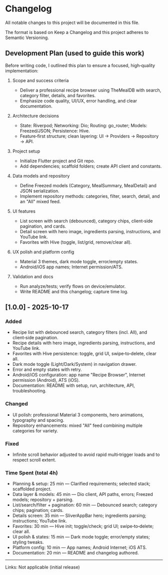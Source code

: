 # Changelog

All notable changes to this project will be documented in this file.

The format is based on Keep a Changelog and this project adheres to Semantic Versioning.

## Development Plan (used to guide this work)

Before writing code, I outlined this plan to ensure a focused, high‑quality implementation:

1. Scope and success criteria
   - Deliver a professional recipe browser using TheMealDB with search, category filter, details, and favorites.
   - Emphasize code quality, UI/UX, error handling, and clear documentation.

2. Architecture decisions
   - State: Riverpod; Networking: Dio; Routing: go_router; Models: Freezed/JSON; Persistence: Hive.
   - Feature‑first structure; clean layering: UI → Providers → Repository → API.

3. Project setup
   - Initialize Flutter project and Git repo.
   - Add dependencies; scaffold folders; create API client and constants.

4. Data models and repository
   - Define Freezed models (Category, MealSummary, MealDetail) and JSON serialization.
   - Implement repository methods: categories, filter, search, detail, and an "All" mixed feed.

5. UI features
   - List screen with search (debounced), category chips, client‑side pagination, and cards.
   - Detail screen with hero image, ingredients parsing, instructions, and YouTube link.
   - Favorites with Hive (toggle, list/grid, remove/clear all).

6. UX polish and platform config
   - Material 3 themes, dark mode toggle, error/empty states.
   - Android/iOS app names; Internet permission/ATS.

7. Validation and docs
   - Run analyze/tests; verify flows on device/emulator.
   - Write README and this changelog; capture time log.

## [1.0.0] - 2025-10-17

### Added
- Recipe list with debounced search, category filters (incl. All), and client‑side pagination.
- Recipe details with hero image, ingredients parsing, instructions, and YouTube link.
- Favorites with Hive persistence: toggle, grid UI, swipe‑to‑delete, clear all.
- Dark mode toggle (Light/Dark/System) in navigation drawer.
- Error and empty states with retry.
- Android/iOS configuration: app name "Recipe Browser", Internet permission (Android), ATS (iOS).
- Documentation: README with setup, run, architecture, API, troubleshooting.

### Changed
- UI polish: professional Material 3 components, hero animations, typography and spacing.
- Repository enhancements: mixed "All" feed combining multiple categories for variety.

### Fixed
- Infinite scroll behavior adjusted to avoid rapid multi‑trigger loads and to respect scroll extent.

### Time Spent (total 4h)
- Planning & setup: 25 min — Clarified requirements; selected stack; scaffolded project.
- Data layer & models: 45 min — Dio client, API paths, errors; Freezed models; repository + parsing.
- List/search/filter + pagination: 60 min — Debounced search; category chips; pagination; cards.
- Details screen: 35 min — SliverAppBar hero; ingredients parsing; instructions; YouTube link.
- Favorites: 30 min — Hive init; toggle/check; grid UI; swipe‑to‑delete; clear all.
- UI polish & states: 15 min — Dark mode toggle; error/empty states; styling tweaks.
- Platform config: 10 min — App names; Android Internet; iOS ATS.
- Documentation: 20 min — README and changelog authored.

---

Links: Not applicable (initial release)